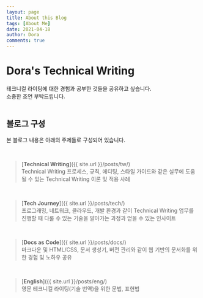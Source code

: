 ```yaml
---
layout: page
title: About this Blog
tags: [About Me]
date: 2021-04-18
author: Dora
comments: true
---
```


# Dora's Technical Writing

테크니컬 라이팅에 대한 경험과 공부한 것들을 공유하고 싶습니다.   
소중한 조언 부탁드립니다. <br/><br/>

  
## 블로그 구성
본 블로그 내용은 아래의 주제들로 구성되어 있습니다.

<br>

> [**Technical Writing**]({{ site.url }}/posts/tw/)
<br> Technical Writing 프로세스, 규칙, 에디팅, 스타일 가이드와 같은 실무에 도움될 수 있는 Technical Writing 이론 및 적용 사례

<br>

> [__Tech Journey__]({{ site.url }}/posts/tech/)
<br> 프로그래밍, 네트워크, 클라우드, 개발 환경과 같이 Technical Writing 업무를 진행할 때 다룰 수 있는 기술을 알아가는 과정과 얻을 수 있는 인사이트

<br>

> [__Docs as Code__]({{ site.url }}/posts/docs/)
<br> 마크다운 및 HTML/CSS, 문서 생성기, 버전 관리와 같이 웹 기반의 문서화를 위한 경험 및 노하우 공유 

<br>

> [__English__]({{ site.url }}/posts/eng/)
<br> 영문 테크니컬 라이팅(기술 번역)을 위한 문법, 표현법
